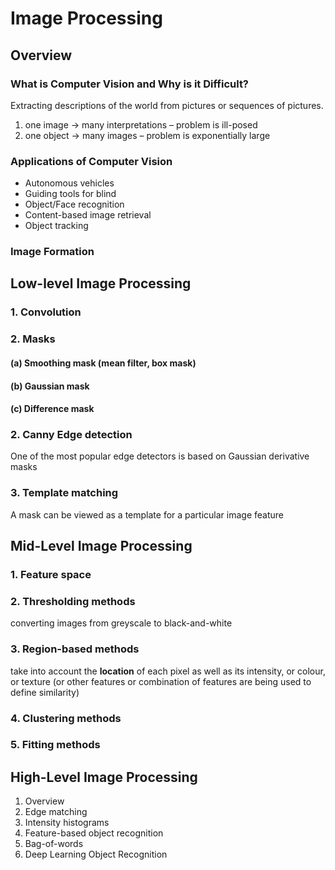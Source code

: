 # Image Processing

## Overview

### What is Computer Vision and Why is it Difficult?
Extracting descriptions of the world from pictures or sequences of pictures.

1. one image → many interpretations – problem is ill-posed
2. one object → many images – problem is exponentially large

### Applications of Computer Vision
- Autonomous vehicles
- Guiding tools for blind
- Object/Face recognition
- Content-based image retrieval
- Object tracking

### Image Formation

## Low-level Image Processing

### 1. Convolution



### 2. Masks

#### (a) Smoothing mask (mean filter, box mask)

#### (b) Gaussian mask

#### (c) Difference mask



### 2. Canny Edge detection
One of the most popular edge detectors is based on Gaussian derivative masks



### 3. Template matching
A mask can be viewed as a template for a particular image feature

## Mid-Level Image Processing

### 1. Feature space



### 2. Thresholding methods
converting images from greyscale to black-and-white



### 3. Region-based methods
take into account the **location** of each pixel as well as its intensity, or colour, or texture (or other features or combination of features are being used to define similarity)


### 4. Clustering methods



### 5. Fitting methods



## High-Level Image Processing

1. Overview
2. Edge matching
3. Intensity histograms
4. Feature-based object recognition
5. Bag-of-words
6. Deep Learning Object Recognition















